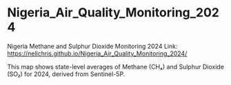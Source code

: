 # Nigeria_Air_Quality_Monitoring_2024
Nigeria Methane and Sulphur Dioxide Monitoring 2024
Link: https://nellchris.github.io/Nigeria_Air_Quality_Monitoring_2024/

This map shows state-level averages of Methane (CH₄) and Sulphur Dioxide (SO₂) for 2024, derived from Sentinel-5P.
